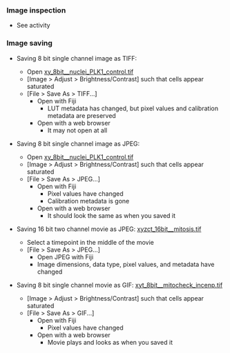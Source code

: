 ### Image inspection

- See activity

### Image saving

- Saving 8 bit single channel image as TIFF: 
  - Open [xy_8bit__nuclei_PLK1_control.tif](https://github.com/NEUBIAS/training-resources/raw/master/image_data/xy_8bit__nuclei_PLK1_control.tif) 
  - [Image > Adjust > Brightness/Contrast] such that cells appear saturated
  - [File > Save As > TIFF...] 
    - Open with Fiji 
      - LUT metadata has changed, but pixel values and calibration metadata are preserved
    - Open with a web browser
      - It may not open at all

- Saving 8 bit single channel image as JPEG: 
  - Open [xy_8bit__nuclei_PLK1_control.tif](https://github.com/NEUBIAS/training-resources/raw/master/image_data/xy_8bit__nuclei_PLK1_control.tif) 
  - [Image > Adjust > Brightness/Contrast] such that cells appear saturated
  - [File > Save As > JPEG...] 
    - Open with Fiji
      - Pixel values have changed
      - Calibration metadata is gone
    - Open with a web browser
      - It should look the same as when you saved it

- Saving 16 bit two channel movie as JPEG: [xyzct_16bit__mitosis.tif](https://github.com/NEUBIAS/training-resources/raw/master/image_data/xyzct_16bit__mitosis.tif)
  - Select a timepoint in the middle of the movie 
  - [File > Save As > JPEG...] 
    - Open JPEG with Fiji
    - Image dimensions, data type, pixel values, and metadata have changed  
  
- Saving 8 bit single channel movie as GIF: [xyt_8bit__mitocheck_incenp.tif](https://github.com/NEUBIAS/training-resources/raw/master/image_data/xyt_8bit__mitocheck_incenp.tif)
  - [Image > Adjust > Brightness/Contrast] such that cells appear saturated
  - [File > Save As > GIF...] 
    - Open with Fiji
      - Pixel values have changed
    - Open with a web browser
      - Movie plays and looks as when you saved it 
 

